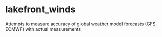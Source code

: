 # lakefront_winds
Attempts to measure accuracy of global weather model forecasts (GFS, ECMWF) with actual measurements 
